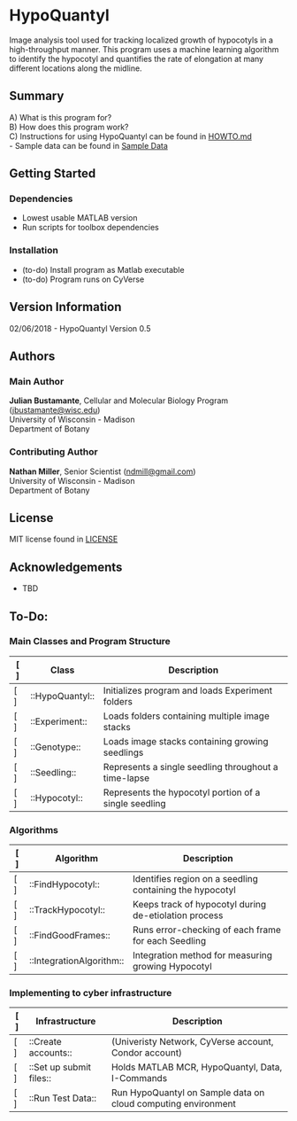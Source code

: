 # HypoQuantyl
Image analysis tool used for tracking localized growth of hypocotyls in a high-throughput manner. This program uses a machine learning algorithm to identify the hypocotyl and quantifies the rate of elongation at many different locations along the midline.

## Summary
A) What is this program for? <br />
B) How does this program work? <br />
C) Instructions for using HypoQuantyl can be found in [HOWTO.md](./HOWTO.md) <br />
	- Sample data can be found in [Sample Data](./SampleData) <br />

## Getting Started
### Dependencies
- Lowest usable MATLAB version
- Run scripts for toolbox dependencies




### Installation
- (to-do) Install program as Matlab executable <br />
- (to-do) Program runs on CyVerse <br />

## Version Information
02/06/2018 - HypoQuantyl Version 0.5

## Authors
### Main Author
**Julian Bustamante**, Cellular and Molecular Biology Program (<jbustamante@wisc.edu>) <br />
	University of Wisconsin - Madison <br />
	Department of Botany <br />

### Contributing Author
**Nathan Miller**, Senior Scientist (<ndmill@gmail.com>) <br />
	University of Wisconsin - Madison <br />
	Department of Botany <br />

## License
MIT license found in [LICENSE](./LICENSE) <br />

## Acknowledgements
- TBD

## To-Do:

### Main Classes and Program Structure
[ ] | Class | 	Description
--- | --- | ---
[ ] | ::HypoQuantyl:: | Initializes program and loads Experiment folders
[ ] | ::Experiment::  | Loads folders containing multiple image stacks
[ ] |::Genotype::     | Loads image stacks containing growing seedlings
[ ] |::Seedling::     | Represents a single seedling throughout a time-lapse
[ ] |::Hypocotyl::    | Represents the hypocotyl portion of a single seedling

### Algorithms
[ ] | Algorithm | 	Description
--- | --- | ---
[ ] | ::FindHypocotyl:: | Identifies region on a seedling containing the hypocotyl
[ ] | ::TrackHypocotyl:: | Keeps track of hypocotyl during de-etiolation process
[ ] | ::FindGoodFrames:: | Runs error-checking of each frame for each Seedling
[ ] | ::IntegrationAlgorithm:: | Integration method for measuring growing Hypocotyl

### Implementing to cyber infrastructure
[ ] | Infrastructure | 	Description
--- | --- | ---
	[ ] | ::Create accounts:: |(Univeristy Network, CyVerse account, Condor account)
	[ ] | ::Set up submit files:: | Holds MATLAB MCR, HypoQuantyl, Data, I-Commands
	[ ] | ::Run Test Data:: | Run HypoQuantyl on Sample data on cloud computing environment
